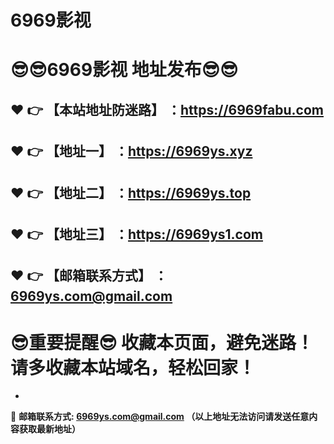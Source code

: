 # 6969影视
:sunglasses::sunglasses:6969影视 地址发布:sunglasses::sunglasses:
==
:heart: :point_right: 【本站地址防迷路】 ：https://6969fabu.com
------
:heart: :point_right: 【地址一】 ：https://6969ys.xyz
------
:heart: :point_right: 【地址二】 ：https://6969ys.top
------
:heart: :point_right: 【地址三】 ：https://6969ys1.com
------
:heart: :point_right: 【邮箱联系方式】 ：6969ys.com@gmail.com
------
:sunglasses:重要提醒:sunglasses: 收藏本页面，避免迷路！请多收藏本站域名，轻松回家！
==

-

:e-mail: __邮箱联系方式: 6969ys.com@gmail.com （以上地址无法访问请发送任意内容获取最新地址）__
